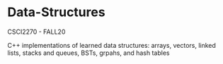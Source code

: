 # Data-Structures
CSCI2270 - FALL20

C++ implementations of learned data structures: arrays, vectors, linked lists, stacks and queues, BSTs, grpahs, and hash tables
